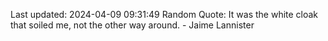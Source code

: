 Last updated: 2024-04-09 09:31:49
Random Quote: It was the white cloak that soiled me, not the other way around.  -  Jaime Lannister